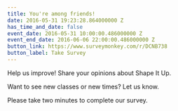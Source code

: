 ```yaml
---
title: You're among friends!
date: 2016-05-31 19:23:28.864000000 Z
has_time_and_date: false
event_date: 2016-05-31 10:00:00.486000000 Z
event_end_date: 2016-06-06 22:00:00.486000000 Z
button_link: https://www.surveymonkey.com/r/DCNB738
button_label: Take Survey
---
```


Help us improve! Share your opinions about Shape It Up.

Want to see new classes or new times? Let us know.

Please take two minutes to complete our survey.
